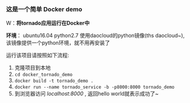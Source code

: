 ### 这是一个简单 Docker demo

W：**将tornado应用运行在Docker中**

**环境**： ubuntu16.04   python2.7
使用daocloud的python镜像(ths daocloud~),  该镜像提供一个python环境，就不用再安装了

运行该项目请按照如下流程:
1. 克隆项目到本地
2. `cd docker_tornado_demo`
3. `docker build -t tornado_demo . `
4. `docker run --name tornado_service -b -p8000:8000 tornado_demo `
5. 到浏览器访问 *localhost:8000* , 返回hello world就表示成功了~ 
